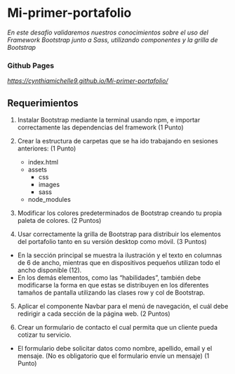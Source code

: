# Mi-primer-portafolio

*En este desafío validaremos nuestros conocimientos sobre el uso del Framework Bootstrap
junto a Sass, utilizando componentes y la grilla de Bootstrap*

### Github Pages

*https://cynthiamichelle9.github.io/Mi-primer-portafolio/*

## Requerimientos

1. Instalar Bootstrap mediante la terminal usando npm, e importar correctamente las
dependencias del framework (1 Punto)

2. Crear la estructura de carpetas que se ha ido trabajando en sesiones anteriores: (1
Punto)
    + index.html
    + assets
      * css
      * images
      * sass
    + node_modules

3. Modificar los colores predeterminados de Bootstrap creando tu propia paleta de
colores. (2 Puntos)

4. Usar correctamente la grilla de Bootstrap para distribuir los elementos del portafolio
tanto en su versión desktop como móvil. (3 Puntos)

* En la sección principal se muestra la ilustración y el texto en columnas de 6
    de ancho, mientras que en dispositivos pequeños utilizan todo el ancho
    disponible (12).
* En los demás elementos, como las “habilidades”, también debe modificarse
    la forma en que estas se distribuyen en los diferentes tamaños de pantalla
    utilizando las clases row y col de Bootstrap.

5. Aplicar el componente Navbar para el menú de navegación, el cuál debe redirigir a
cada sección de la página web. (2 Puntos)

6. Crear un formulario de contacto el cual permita que un cliente pueda cotizar tu
servicio.
* El formulario debe solicitar datos como nombre, apellido, email y el mensaje. (No es
obligatorio que el formulario envíe un mensaje) (1 Punto)